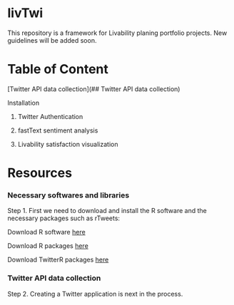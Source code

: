 # livTwi
This repository is a framework for Livability planing portfolio projects. New guidelines will be added soon.

# Table of Content
[Twitter API data collection](## Twitter API data collection)

Installation 

1. Twitter Authentication

2. fastText sentiment analysis

3. Livability satisfaction visualization

# Resources


### Necessary softwares and libraries

Step 1. First we need to download and install the R software and the necessary packages such as rTweets:

Download R software [here](https://cran.r-project.org/bin/macosx/)

Download R packages [here](https://cran.r-project.org/web/packages/nat/vignettes/Installation.html)

Download TwitterR packages [here]( )

### Twitter API data collection

Step 2. Creating a Twitter application is next in the process.
